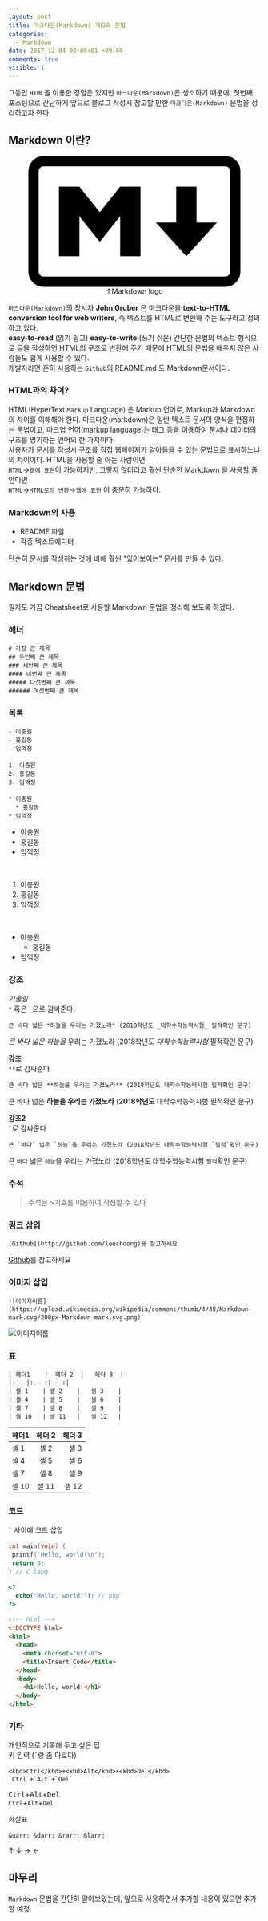```yaml
---
layout: post
title: 마크다운(Markdown) 개요와 문법
categories:
  - Markdown
date: 2017-12-04 00:00:01 +09:00
comments: true
visible: 1
---
```


그동안 `HTML`을 이용한 경험은 있지만  `마크다운(Markdown)`은 생소하기 때문에, 첫번째 포스팅으로 간단하게 앞으로 블로그 작성시 참고할 만한 `마크다운(Markdown)` 문법을 정리하고자 한다.


## Markdown 이란?

<figure>
<img src="/assets/posts/20171204/101.png" align="middle">
<figcaption align="middle">
&uarr;Markdown logo
</figcaption>
</figure>

`마크다운(Markdown)`의 창시자 **John Gruber** 은 마크다운을 **text-to-HTML conversion tool for web writers**, 즉 텍스트를 HTML로 변환해 주는 도구라고 정의하고 있다.<br />
**easy-to-read** (읽기 쉽고) **easy-to-write** (쓰기 쉬운) 간단한 문법의 텍스트 형식으로 글을 작성하면 HTML의 구조로 변환해 주기 때문에 HTML의 문법을 배우지 않은 사람들도 쉽게 사용할 수 있다. <br />
개발자라면 흔히 사용하는 `Github`의 README.md 도 Markdown문서이다.

### HTML과의 차이?
HTML(HyperText `Markup` Language) 은 Markup 언어로, Markup과 Markdown의 차이를 이해해야 한다. 마크다운(markdown)은 일반 텍스트 문서의 양식을 편집하는 문법이고, 마크업 언어(markup language)는 태그 등을 이용하여 문서나 데이터의 구조를 명기하는 언어의 한 가지이다. <br />
사용자가 문서를 작성시 구조를 직접 웹페이지가 알아들을 수 있는 문법으로 표시하느냐의 차이이다.
HTML을 사용할 줄 아는 사람이면 <br />
`HTML`&rarr;`웹에 표현`이 가능하지만, 그렇지 않더라고 훨씬 단순한 Markdown 을 사용할 줄 안다면 <br />
`HTML`&rarr;`HTML로의 변환`&rarr;`웹에 표현` 이 충분히 가능하다.

### Markdown의 사용
- README 파일
- 각종 텍스트에디터

단순히 문서를 작성하는 것에 비해 훨씬 "있어보이는" 문서를 만들 수 있다.

<!-- ad -->

## Markdown 문법
필자도 가끔 Cheatsheet로 사용할 Markdown 문법을 정리해 보도록 하겠다.

### 헤더

```
# 가장 큰 제목
## 두번째 큰 제목
### 세번째 큰 제목
#### 네번째 큰 제목
##### 다섯번째 큰 제목
###### 여섯번째 큰 제목
```

### 목록
```
- 이충원
- 홍길동
- 임꺽정

1. 이충원
2. 홍길동
3. 임꺽정

* 이충원
  * 홍길동
* 임꺽정
```

- 이충원
- 홍길동
- 임꺽정
<br />

1. 이충원
1. 홍길동
1. 임꺽정
<br />

* 이충원
  * 홍길동
* 임꺽정

### 강조

*기울임* <br />
`*` 혹은 `_`으로 감싸준다.
```
큰 바다 넓은 *하늘을 우리는 가졌노라* (2018학년도 _대학수학능력시험_ 필적확인 문구)
```
*큰 바다 넓은 하늘을*  우리는 가졌노라 (2018학년도  _대학수학능력시험_  필적확인 문구) <br />

**강조** <br />
`**`로 감싸준다
```
큰 바다 넓은 **하늘을 우리는 가졌노라** (2018학년도 대학수학능력시험 필적확인 문구)
```
큰 바다 넓은 **하늘을 우리는 가졌노라** (**2018학년도** 대학수학능력시험 필적확인 문구) <br />

**강조2** <br />
`` ` ``로 감싸준다
```
큰 `바다` 넓은 `하늘`을 우리는 가졌노라 (2018학년도 대학수학능력시험 `필적`확인 문구)
```
큰 `바다` 넓은 `하늘`을 우리는 가졌노라 (2018학년도 대학수학능력시험 `필적`확인 문구) <br />


### 주석
> 주석은 >기호를 이용하여 작성할 수 있다.

### 링크 삽입
```
[Github](http://github.com/leechoong)를 참고하세요
```
[Github](http://github.com/leechoong)를 참고하세요

### 이미지 삽입
```
![이미지이름](https://upload.wikimedia.org/wikipedia/commons/thumb/4/48/Markdown-mark.svg/200px-Markdown-mark.svg.png)
```
![이미지이름](https://upload.wikimedia.org/wikipedia/commons/thumb/4/48/Markdown-mark.svg/200px-Markdown-mark.svg.png)

### 표
```
| 헤더1    |  헤더 2  |   헤더 3  |
|:---|:---:|---:|
| 셀 1    | 셀 2    |   셀 3    |
| 셀 4    | 셀 5    |   셀 6    |
| 셀 7    | 셀 8    |   셀 9    |
| 셀 10   | 셀 11   |   셀 12   |
```

| 헤더1    |  헤더 2  |   헤더 3  |
|:---|:---:|---:|
| 셀 1    | 셀 2    |   셀 3    |
| 셀 4    | 셀 5    |   셀 6    |
| 셀 7    | 셀 8    |   셀 9    |
| 셀 10   | 셀 11   |   셀 12   |


### 코드
 `` ` `` 사이에 코드 삽입

```c
int main(void) {
 printf("Hello, world!\n");
 return 0;
} // C lang
```

```php
<?
  echo("Hello, world!"); // php
?>
```

```html
<!-- html -->
<!DOCTYPE html>
<html>
  <head>
    <meta charset="utf-8">
    <title>Insert Code</title>
  </head>
  <body>
    <h1>Hello, world!</h1>
  </body>
</html>
```

### 기타
개인적으로 기록해 두고 싶은 팁 <br />
키 입력 (`` ` ``랑 좀 다르다)
```
<kbd>Ctrl</kbd>+<kbd>Alt</kbd>+<kbd>Del</kbd>
`Ctrl`+`Alt`+`Del`
```
<kbd>Ctrl</kbd>+<kbd>Alt</kbd>+<kbd>Del</kbd> <br />
`Ctrl`+`Alt`+`Del`


화살표
```
&uarr; &darr; &rarr; &larr;
```
&uarr; &darr; &rarr; &larr;


## 마무리
`Markdown` 문법을 간단히 알아보았는데, 앞으로 사용하면서 추가할 내용이 있으면 추가할 예정.
